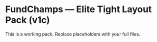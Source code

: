 # FundChamps — Elite Tight Layout Pack (v1c)
This is a working pack. Replace placeholders with your full files.
